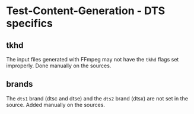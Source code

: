 # Test-Content-Generation - DTS specifics

## tkhd

The input files generated with FFmpeg may not have the ```tkhd``` flags set improperly. Done manually on the sources.

## brands

The ```dts1``` brand (dtsc and dtse) and the ```dts2``` brand (dtsx) are not set in the source.  Added manually on the sources.

